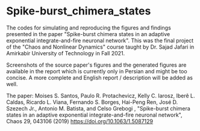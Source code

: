 # Spike-burst_chimera_states
The codes for simulating and reproducing the figures and findings presented in the paper "Spike-burst chimera states in an adaptive exponential integrate-and-fire neuronal network". This was the final project of the "Chaos and Nonlinear Dynamics" course taught by Dr. Sajad Jafari in Amirkabir University of Technology in Fall 2021.

Screenshots of the source paper's figures and the generated figures are available in the report which is currently only in Persian and might be too concise. A more complete and English report / description will be added as well.

The paper: Moises S. Santos, Paulo R. Protachevicz, Kelly C. Iarosz, Iberê L. Caldas, Ricardo L. Viana, Fernando S. Borges, Hai-Peng Ren, José D. Szezech Jr., Antonio M. Batista, and Celso Grebogi , "Spike-burst chimera states in an adaptive exponential integrate-and-fire neuronal network", Chaos 29, 043106 (2019) https://doi.org/10.1063/1.5087129
